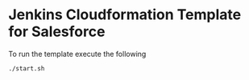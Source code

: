 # Jenkins Cloudformation Template for Salesforce

To run the template execute the following
```bash
./start.sh
```